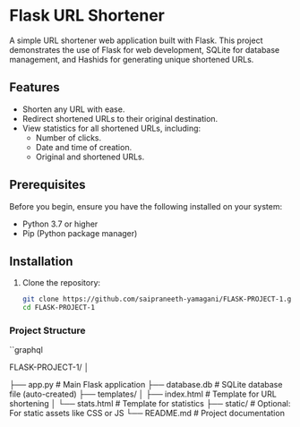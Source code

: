 # Flask URL Shortener

A simple URL shortener web application built with Flask. This project demonstrates the use of Flask for web development, SQLite for database management, and Hashids for generating unique shortened URLs.

## Features

- Shorten any URL with ease.
- Redirect shortened URLs to their original destination.
- View statistics for all shortened URLs, including:
  - Number of clicks.
  - Date and time of creation.
  - Original and shortened URLs.

## Prerequisites

Before you begin, ensure you have the following installed on your system:

- Python 3.7 or higher
- Pip (Python package manager)

## Installation

1. Clone the repository:
   ```bash
   git clone https://github.com/saipraneeth-yamagani/FLASK-PROJECT-1.git
   cd FLASK-PROJECT-1


### Project Structure
``graphql

FLASK-PROJECT-1/
│


├── app.py              # Main Flask application
├── database.db         # SQLite database file (auto-created)
├── templates/
│   ├── index.html      # Template for URL shortening
│   └── stats.html      # Template for statistics
├── static/             # Optional: For static assets like CSS or JS
└── README.md           # Project documentation
